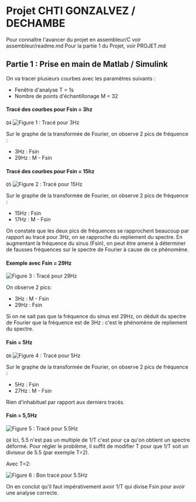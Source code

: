 # Projet CHTI GONZALVEZ / DECHAMBE
Pour connaître l'avancer du projet en assembleur/C voir assembleur/readme.md
Pour la partie 1 du Projet, voir PROJET.md
## Partie 1 : Prise en main de Matlab / Simulink

On va tracer plusieurs courbes avec les paramètres suivants :
* Fenêtre d'analyse T = 1s
* Nombre de points d'échantillonage M = 32

#### Tracé des courbes  pour Fsin = 3hz
```Q4```
![Figure 1 : Tracé pour 3Hz](/images/plot_3hz.jpg)

Sur le graphe de la transformée de Fourier, on observe 2 pics de fréquence :
* 3Hz : Fsin
* 29Hz : M - Fsin

#### Tracé des courbes pour Fsin = 15hz
```Q5```
![Figure 2 : Tracé pour 15Hz](/images/plot_15hz.jpg)

Sur le graphe de la transformée de Fourier, on observe 2 pics de fréquence :
* 15Hz : Fsin
* 17Hz : M - Fsin

On constate que les deux pics de fréquences se rapprochent beaucoup par rapport au tracé pour 3Hz, on se rapproche du repliement du spectre.
En augmentant la fréquence du sinus (Fsin), on peut être amené à déterminer de fausses fréquences sur le spectre de Fourier à cause de ce phénomène.

#### Exemple avec Fsin = 29Hz

![Figure 3 : Tracé pour 29Hz](/images/plot_29hz.jpg)

On observe 2 pics:
* 3Hz : M - Fsin
* 29Hz : Fsin

Si on ne sait pas que la fréquence du sinus est 29Hz, on déduit du spectre de Fourier que la fréquence est de 3Hz : c'est le phénomène de repliement du spectre.

#### Fsin = 5Hz
```Q6```
![Figure 4 : Tracé pour 5Hz](/images/plot_5hz.jpg)

Sur le graphe de la transformée de Fourier, on observe 2 pics de fréquence :
* 5Hz : Fsin
* 27Hz : M - Fsin

Rien d'inhabituel par rapport aux derniers tracés.

#### Fsin = 5,5Hz

![Figure 5 : Tracé pour 5.5Hz](/images/plot_55hz.jpg)

```Q8```
Ici, 5.5 n'est pas un multiple de 1/T c'est pour ça qu'on obtient un spectre déformé. Pour régler le problème, il suffit de modifier T pour que 1/T soit un diviseur de 5.5 (par exemple T=2).

Avec T=2:

![Figure 6 : Bon tracé pour 5.5Hz](/images/plot_55hz_good.jpg)

On en conclut qu'il faut impérativement avoir 1/T qui divise Fsin pour avoir une analyse correcte.


